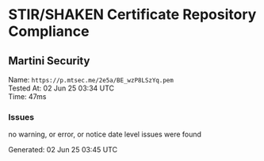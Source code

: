 # STIR/SHAKEN Certificate Repository Compliance

## Martini Security

Name: `https://p.mtsec.me/2e5a/BE_wzP8LSzYq.pem`\
Tested At: 02 Jun 25 03:34 UTC\
Time: 47ms

### Issues

no warning, or error, or notice date level issues were found

Generated: 02 Jun 25 03:45 UTC